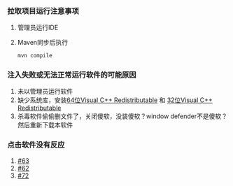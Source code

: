### 拉取项目运行注意事项

1. 管理员运行IDE

2. Maven同步后执行

   ```cmd
   mvn compile
   ```



### 注入失败或无法正常运行软件的可能原因

1. 未以管理员运行软件
2. 缺少系统库，安装[64位Visual C++ Redistributable](https://aka.ms/vs/17/release/vc_redist.x64.exe) 和 [32位Visual C++ Redistributable](https://aka.ms/vs/17/release/vc_redist.x86.exe)
3. 杀毒软件偷偷删文件了，关闭傻软，没装傻软？window defender不是傻软？然后重新下载本软件



### 点击软件没有反应

1. [#63](https://github.com/xjw580/Hearthstone-Script/issues/63)
2. [#62](https://github.com/xjw580/Hearthstone-Script/issues/62)
3. [#72](https://github.com/xjw580/Hearthstone-Script/issues/72)
